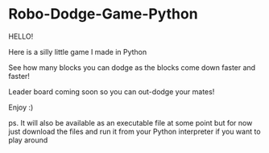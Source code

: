 # Robo-Dodge-Game-Python

HELLO!

Here is a silly little game I made in Python

See how many blocks you can dodge as the blocks come down faster and faster!

Leader board coming soon so you can out-dodge your mates!

Enjoy :)

ps. It will also be available as an executable file at some point but for now
just download the files and run it from your Python interpreter if you want to 
play around
